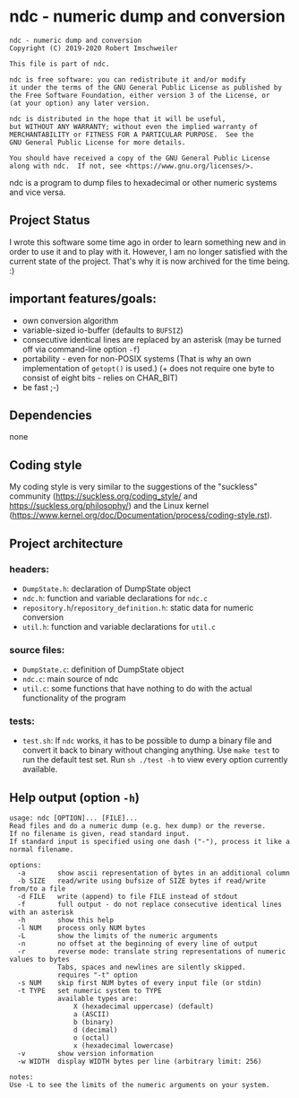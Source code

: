 ndc - numeric dump and conversion
=================================
```
ndc - numeric dump and conversion
Copyright (C) 2019-2020 Robert Imschweiler

This file is part of ndc.

ndc is free software: you can redistribute it and/or modify
it under the terms of the GNU General Public License as published by
the Free Software Foundation, either version 3 of the License, or
(at your option) any later version.

ndc is distributed in the hope that it will be useful,
but WITHOUT ANY WARRANTY; without even the implied warranty of
MERCHANTABILITY or FITNESS FOR A PARTICULAR PURPOSE.  See the
GNU General Public License for more details.

You should have received a copy of the GNU General Public License
along with ndc.  If not, see <https://www.gnu.org/licenses/>.
```

ndc is a program to dump files to hexadecimal or other numeric systems and vice
versa.

Project Status
--------------
I wrote this software some time ago in order to learn something new and 
in order to use it and to play with it. However, I am no longer satisfied
with the current state of the project. That's why it is now archived for the
time being. :)

important features/goals:
------------------------
* own conversion algorithm
* variable-sized io-buffer (defaults to `BUFSIZ`)
* consecutive identical lines are replaced by an asterisk (may be turned off
  via command-line option `-f`)
* portability - even for non-POSIX systems
  (That is why an own implementation of `getopt()` is used.)
  (+ does not require one byte to consist of eight bits - relies on CHAR_BIT)
* be fast ;-)

Dependencies
-------------
none

Coding style
-------------
My coding style is very similar to the suggestions of the "suckless" community
(https://suckless.org/coding_style/ and https://suckless.org/philosophy/) and
the Linux kernel (https://www.kernel.org/doc/Documentation/process/coding-style.rst).

Project architecture
---------------------
### headers:
* `DumpState.h`: declaration of DumpState object
* `ndc.h`: function and variable declarations for `ndc.c`
* `repository.h`/`repository_definition.h`: static data for numeric conversion
* `util.h`: function and variable declarations for `util.c`
### source files:
* `DumpState.c`: definition of DumpState object
* `ndc.c`: main source of ndc
* `util.c`: some functions that have nothing to do with the actual functionality
            of the program
### tests:
* `test.sh`: If `ndc` works, it has to be possible to dump a binary file and convert
    it back to binary without changing anything. Use `make test` to run the default
    test set. Run `sh ./test -h` to view every option currently available.

Help output (option `-h`)
--------------------------
```
usage: ndc [OPTION]... [FILE]...
Read files and do a numeric dump (e.g. hex dump) or the reverse.
If no filename is given, read standard input.
If standard input is specified using one dash ("-"), process it like a normal filename.

options:
  -a		show ascii representation of bytes in an additional column
  -b SIZE	read/write using bufsize of SIZE bytes if read/write from/to a file
  -d FILE	write (append) to file FILE instead of stdout
  -f		full output - do not replace consecutive identical lines with an asterisk
  -h		show this help
  -l NUM	process only NUM bytes
  -L		show the limits of the numeric arguments
  -n		no offset at the beginning of every line of output
  -r		reverse mode: translate string representations of numeric values to bytes
			Tabs, spaces and newlines are silently skipped.
			requires "-t" option
  -s NUM	skip first NUM bytes of every input file (or stdin)
  -t TYPE	set numeric system to TYPE
			available types are:
				X (hexadecimal uppercase) (default)
				a (ASCII)
				b (binary)
				d (decimal)
				o (octal)
				x (hexadecimal lowercase)
  -v		show version information
  -w WIDTH	display WIDTH bytes per line (arbitrary limit: 256)

notes:
Use -L to see the limits of the numeric arguments on your system.
```
